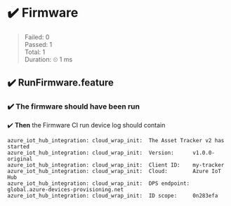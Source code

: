 # :heavy_check_mark: Firmware

> Failed: 0  
> Passed: 1  
> Total: 1  
> Duration: ⏲ 1 ms

## :heavy_check_mark: RunFirmware.feature

### :heavy_check_mark: The firmware should have been run

:heavy_check_mark: **Then** the Firmware CI run device log should contain

```
azure_iot_hub_integration: cloud_wrap_init:  The Asset Tracker v2 has started
azure_iot_hub_integration: cloud_wrap_init:  Version:      v1.0.0-original
azure_iot_hub_integration: cloud_wrap_init:  Client ID:    my-tracker
azure_iot_hub_integration: cloud_wrap_init:  Cloud:        Azure IoT Hub
azure_iot_hub_integration: cloud_wrap_init:  DPS endpoint: global.azure-devices-provisioning.net
azure_iot_hub_integration: cloud_wrap_init:  ID scope:     0n283efa
```


